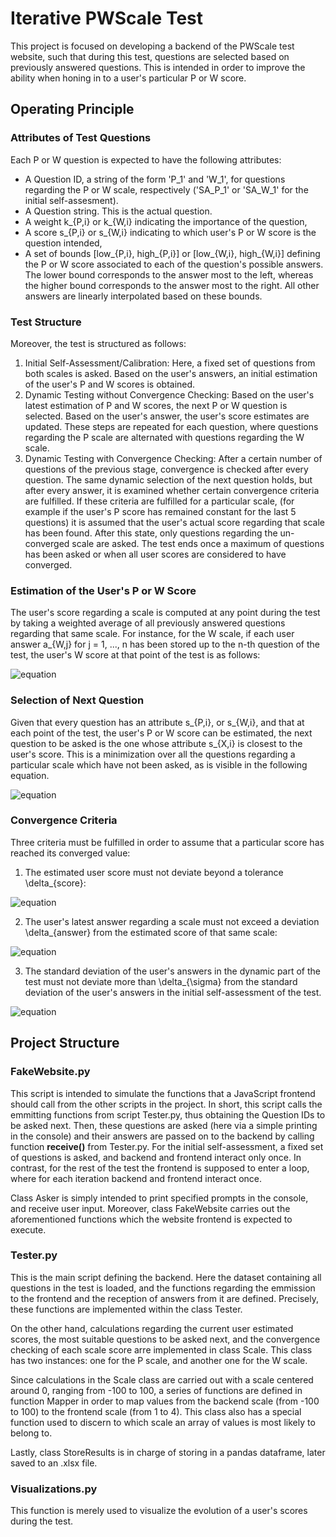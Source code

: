 # Iterative PWScale Test

This project is focused on developing a backend of the PWScale test website, such that during this test, questions are selected based on previously answered questions. This is intended in order to improve the ability when honing in to a user's particular P or W score.

## Operating Principle

### Attributes of Test Questions
Each P or W question is expected to have the following attributes:
* A Question ID, a string of the form 'P_1' and 'W_1', for questions regarding the P or W scale, respectively ('SA_P_1' or 'SA_W_1' for the initial self-assesment).
* A Question string. This is the actual question.
* A weight k_{P,i} or k_{W,i} indicating the importance of the question,
* A score s_{P,i} or s_{W,i} indicating to which user's P or W score is the question intended,
* A set of bounds [low_{P,i}, high_{P,i}] or [low_{W,i}, high_{W,i}] defining the P or W score associated to each of the question's possible answers. The lower bound corresponds to the answer most to the left, whereas the higher bound corresponds to the answer most to the right. All other answers are linearly interpolated based on these bounds.

### Test Structure

Moreover, the test is structured as follows:
1. Initial Self-Assessment/Calibration: Here, a fixed set of questions from both scales is asked. Based on the user's answers, an initial estimation of the user's P and W scores is obtained.
2. Dynamic Testing without Convergence Checking: Based on the user's latest estimation of P and W scores, the next P or W question is selected. Based on the user's answer, the user's score estimates are updated. These steps are repeated for each question, where questions regarding the P scale are alternated with questions regarding the W scale.
3. Dynamic Testing with Convergence Checking: After a certain number of questions of the previous stage, convergence is checked after every question. The same dynamic selection of the next question holds, but after every answer, it is examined whether certain convergence criteria are fulfilled. If these criteria are fulfilled for a particular scale, (for example if the user's P score has remained constant for the last 5 questions) it is assumed that the user's actual score regarding that scale has been found. After this state, only questions regarding the un-converged scale are asked. The test ends once a maximum of questions has been asked or when all user scores are considered to have converged.

### Estimation of the User's P or W Score

The user's score regarding a scale is computed at any point during the test by taking a weighted average of all previously answered questions regarding that same scale. For instance, for the W scale, if each user answer a_{W,j} for j = 1, ..., n has been stored up to the n-th question of the test, the user's W score at that point of the test is as follows: 

![equation](https://latex.codecogs.com/gif.latex?W_n&space;=&space;\frac{\sum^{n}_{j}{k_{W,j}&space;\cdot&space;a_{W,j}}}{\sum^{n}_{j}{k_{W,j}}})

### Selection of Next Question
Given that every question has an attribute s_{P,i}, or s_{W,i}, and that at each point of the test, the user's P or W score can be estimated, the next question to be asked is the one whose attribute s_{X,i} is closest to the user's score. This is a minimization over all the questions regarding a particular scale which have not been asked, as is visible in the following equation.

![equation](https://latex.codecogs.com/gif.latex?Q_W&space;=&space;argmin_{Q_{W,i}}&space;(&space;|s_{W,i}&space;-&space;W_n|))

### Convergence Criteria

Three criteria must be fulfilled in order to assume that a particular score has reached its converged value:
1. The estimated user score must not deviate beyond a tolerance \delta_{score}:

![equation](https://latex.codecogs.com/gif.latex?\frac{|P_n&space;-&space;P_{n-1}|}{P_{n-1}}&space;<&space;\delta_{score})

2. The user's latest answer regarding a scale must not exceed a deviation \delta_{answer} from the estimated score of that same scale:

![equation](https://latex.codecogs.com/gif.latex?|a_{W,n}&space;-&space;W_n|&space;<&space;\delta_{answer})

3. The standard deviation of the user's answers in the dynamic part of the test must not deviate more than \delta_{\sigma} from the standard deviation of the user's answers in the initial self-assessment of the test.

![equation](https://latex.codecogs.com/gif.latex?|\sigma_{SA}&space;-&space;\sigma_{Dymanic}|&space;\delta_{\sigma})

## Project Structure

### FakeWebsite.py

This script is intended to simulate the functions that a JavaScript frontend should call from the other scripts in the project. In short, this script calls the emmitting functions from script Tester.py, thus obtaining the Question IDs to be asked next. Then, these questions are asked (here via a simple printing in the console) and their answers are passed on to the backend by calling function **receive()** from Tester.py. For the initial self-assessment, a fixed set of questions is asked, and backend and frontend interact only once. In contrast, for the rest of the test the frontend is supposed to enter a loop, where for each iteration backend and frontend interact once.

Class Asker is simply intended to print specified prompts in the console, and receive user input. Moreover, class FakeWebsite carries out the aforementioned functions which the website frontend is expected to execute.

### Tester.py

This is the main script defining the backend. Here the dataset containing all questions in the test is loaded, and the functions regarding the emmission to the frontend and the reception of answers from it are defined. Precisely, these functions are implemented within the class Tester. 

On the other hand, calculations regarding the current user estimated scores, the most suitable questions to be asked next, and the convergence checking of each scale score arre implemented in class Scale. This class has two instances: one for the P scale, and another one for the W scale.

Since calculations in the Scale class are carried out with a scale centered around 0, ranging from -100 to 100, a series of functions are defined in function Mapper in order to map values from the backend scale (from -100 to 100) to the frontend scale (from 1 to 4). This class also has a special function used to discern to which scale an array of values is most likely to belong to.

Lastly, class StoreResults is in charge of storing in a pandas dataframe, later saved to an .xlsx file.

### Visualizations.py

This function is merely used to visualize the evolution of a user's scores during the test.




